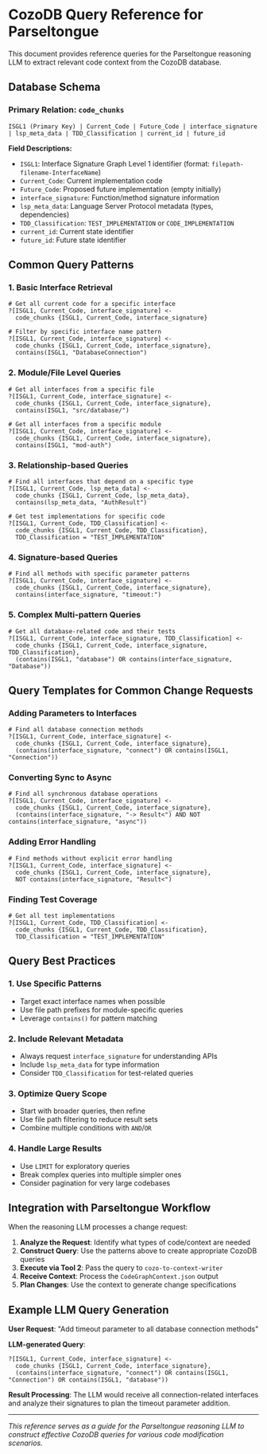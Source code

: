 # CozoDB Query Reference for Parseltongue

This document provides reference queries for the Parseltongue reasoning LLM to extract relevant code context from the CozoDB database.

## Database Schema

### Primary Relation: `code_chunks`
```
ISGL1 (Primary Key) | Current_Code | Future_Code | interface_signature | lsp_meta_data | TDD_Classification | current_id | future_id
```

**Field Descriptions:**
- `ISGL1`: Interface Signature Graph Level 1 identifier (format: `filepath-filename-InterfaceName`)
- `Current_Code`: Current implementation code
- `Future_Code`: Proposed future implementation (empty initially)
- `interface_signature`: Function/method signature information
- `lsp_meta_data`: Language Server Protocol metadata (types, dependencies)
- `TDD_Classification`: `TEST_IMPLEMENTATION` or `CODE_IMPLEMENTATION`
- `current_id`: Current state identifier
- `future_id`: Future state identifier

## Common Query Patterns

### 1. Basic Interface Retrieval
```cozo
# Get all current code for a specific interface
?[ISGL1, Current_Code, interface_signature] <-
  code_chunks {ISGL1, Current_Code, interface_signature}

# Filter by specific interface name pattern
?[ISGL1, Current_Code, interface_signature] <-
  code_chunks {ISGL1, Current_Code, interface_signature},
  contains(ISGL1, "DatabaseConnection")
```

### 2. Module/File Level Queries
```cozo
# Get all interfaces from a specific file
?[ISGL1, Current_Code, interface_signature] <-
  code_chunks {ISGL1, Current_Code, interface_signature},
  contains(ISGL1, "src/database/")

# Get all interfaces from a specific module
?[ISGL1, Current_Code, interface_signature] <-
  code_chunks {ISGL1, Current_Code, interface_signature},
  contains(ISGL1, "mod-auth")
```

### 3. Relationship-based Queries
```cozo
# Find all interfaces that depend on a specific type
?[ISGL1, Current_Code, lsp_meta_data] <-
  code_chunks {ISGL1, Current_Code, lsp_meta_data},
  contains(lsp_meta_data, "AuthResult")

# Get test implementations for specific code
?[ISGL1, Current_Code, TDD_Classification] <-
  code_chunks {ISGL1, Current_Code, TDD_Classification},
  TDD_Classification = "TEST_IMPLEMENTATION"
```

### 4. Signature-based Queries
```cozo
# Find all methods with specific parameter patterns
?[ISGL1, Current_Code, interface_signature] <-
  code_chunks {ISGL1, Current_Code, interface_signature},
  contains(interface_signature, "timeout:")
```

### 5. Complex Multi-pattern Queries
```cozo
# Get all database-related code and their tests
?[ISGL1, Current_Code, interface_signature, TDD_Classification] <-
  code_chunks {ISGL1, Current_Code, interface_signature, TDD_Classification},
  (contains(ISGL1, "database") OR contains(interface_signature, "Database"))
```

## Query Templates for Common Change Requests

### Adding Parameters to Interfaces
```cozo
# Find all database connection methods
?[ISGL1, Current_Code, interface_signature] <-
  code_chunks {ISGL1, Current_Code, interface_signature},
  (contains(interface_signature, "connect") OR contains(ISGL1, "Connection"))
```

### Converting Sync to Async
```cozo
# Find all synchronous database operations
?[ISGL1, Current_Code, interface_signature] <-
  code_chunks {ISGL1, Current_Code, interface_signature},
  (contains(interface_signature, "-> Result<") AND NOT contains(interface_signature, "async"))
```

### Adding Error Handling
```cozo
# Find methods without explicit error handling
?[ISGL1, Current_Code, interface_signature] <-
  code_chunks {ISGL1, Current_Code, interface_signature},
  NOT contains(interface_signature, "Result<")
```

### Finding Test Coverage
```cozo
# Get all test implementations
?[ISGL1, Current_Code, TDD_Classification] <-
  code_chunks {ISGL1, Current_Code, TDD_Classification},
  TDD_Classification = "TEST_IMPLEMENTATION"
```

## Query Best Practices

### 1. Use Specific Patterns
- Target exact interface names when possible
- Use file path prefixes for module-specific queries
- Leverage `contains()` for pattern matching

### 2. Include Relevant Metadata
- Always request `interface_signature` for understanding APIs
- Include `lsp_meta_data` for type information
- Consider `TDD_Classification` for test-related queries

### 3. Optimize Query Scope
- Start with broader queries, then refine
- Use file path filtering to reduce result sets
- Combine multiple conditions with `AND`/`OR`

### 4. Handle Large Results
- Use `LIMIT` for exploratory queries
- Break complex queries into multiple simpler ones
- Consider pagination for very large codebases

## Integration with Parseltongue Workflow

When the reasoning LLM processes a change request:

1. **Analyze the Request**: Identify what types of code/context are needed
2. **Construct Query**: Use the patterns above to create appropriate CozoDB queries
3. **Execute via Tool 2**: Pass the query to `cozo-to-context-writer`
4. **Receive Context**: Process the `CodeGraphContext.json` output
5. **Plan Changes**: Use the context to generate change specifications

## Example LLM Query Generation

**User Request**: "Add timeout parameter to all database connection methods"

**LLM-generated Query**:
```cozo
?[ISGL1, Current_Code, interface_signature] <-
  code_chunks {ISGL1, Current_Code, interface_signature},
  (contains(interface_signature, "connect") OR contains(ISGL1, "Connection") OR contains(ISGL1, "database"))
```

**Result Processing**: The LLM would receive all connection-related interfaces and analyze their signatures to plan the timeout parameter addition.

---

*This reference serves as a guide for the Parseltongue reasoning LLM to construct effective CozoDB queries for various code modification scenarios.*